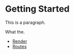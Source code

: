 # Getting Started

This is a paragraph.

What the.

* [Render](getting-started/render.md)
* [Routes](getting-started/routes.md)